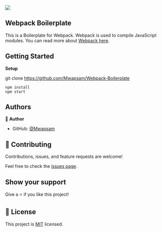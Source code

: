 ![](https://img.shields.io/badge/Microverse-blueviolet)

## Webpack Boilerplate

This is a Boilerplate for Webpack. Webpack is used to compile JavaScript modules. You can read more about [Webpack here](https://webpack.js.org/guides/getting-started/).

## Getting Started

**Setup**

git clone https://github.com/Mwapsam/Webpack-Boilerplate

```
npm install
npm start
```

## Authors

👤 **Author**

- GitHub: [@Mwapsam](https://github.com/Mwapsam)

## 🤝 Contributing

Contributions, issues, and feature requests are welcome!

Feel free to check the [issues page](https://github.com/Mwapsam/Webpack-Boilerplate/issues).

## Show your support

Give a ⭐️ if you like this project!

## 📝 License

This project is [MIT](./MIT.md) licensed.
